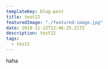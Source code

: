 ```yaml
---
templateKey: blog-post
title: test22
featuredImage: "./featured-image.jpg"
date: 2018-11-12T22:46:25.217Z
description: test22
tags:
  - test2
---
```

haha
